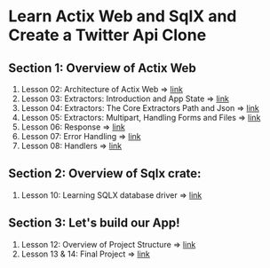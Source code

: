 # Learn Actix Web and SqlX and Create a Twitter Api Clone

## Section 1: Overview of Actix Web
1. Lesson 02: Architecture of Actix Web => [link](./l02-architecture-of-actix-web/README.md)
2. Lesson 03: Extractors: Introduction and App State => [link](./l03-extractor-introduction-and-app-state/README.md)
3. Lesson 04: Extractors: The Core Extractors Path and Json => [link](./l04-core-extractors-path-and-json/README.md)
4. Lesson 05: Extractors: Multipart, Handling Forms and Files => [link](./l05-extractors-multipart-handling-forms-and-files/README.md)
5. Lesson 06: Response => [link](./l06-response/README.md)
6. Lesson 07: Error Handling => [link](./l07-error-handling/README.md)
7. Lesson 08: Handlers => [link]()

## Section 2: Overview of Sqlx crate:
1. Lesson 10: Learning SQLX database driver => [link](./l10-learning-sqlx-database-driver/README.md)

## Section 3: Let's build our App!
1. Lesson 12: Overview of Project Structure => [link](./l12-overview-of-project-structure/README.md)
2. Lesson 13 & 14: Final Project => [link](./l13-l14-final-project-twitter-api-clone/README.md)

